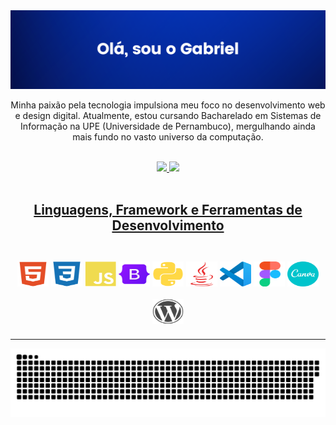 <img src="https://github.com/GabrielBarbosa0/GabrielBarbosa0/blob/main/image/banner-github.png" />
<p align="center" text-align="center">Minha paixão pela tecnologia impulsiona meu foco no desenvolvimento web e design digital. Atualmente, estou cursando Bacharelado em Sistemas de Informação na UPE (Universidade de Pernambuco), mergulhando ainda mais fundo no vasto universo da computação.</p>

<br>

<div align="center">
  <a href="https://github.com/GabrielBarbosa0">
  <img height="180em" src="https://github-readme-stats.vercel.app/api?username=GabrielBarbosa0&show_icons=true&theme=github_dark&include_all_commits=true&count_private=true"/>
  <img height="180em" src="https://github-readme-stats.vercel.app/api/top-langs/?username=GabrielBarbosa0&layout=compact&langs_count=7&theme=github_dark"/>
</div>  
<br>
<h2  align="center">Linguagens, Framework e Ferramentas de Desenvolvimento </h2>
 

 
<div style="display: inline-block; text-align: center; margin: 0 auto;"><br>
  <img align="center" alt="Gabriel-HTML" height="40" width="50" src="https://raw.githubusercontent.com/devicons/devicon/master/icons/html5/html5-plain.svg" style="margin: 10px 0;">
  <img align="center" alt="Gabriel-CSS" height="40" width="50" src="https://raw.githubusercontent.com/devicons/devicon/master/icons/css3/css3-plain.svg" style="margin: 10px 0;">
  <img align="center" alt="Gabriel-Js" height="40" width="50" src="https://raw.githubusercontent.com/devicons/devicon/master/icons/javascript/javascript-plain.svg" style="margin: 10px 0;">
  <img align="center" alt="Gabriel-Bootstrap" height="40" width="50" src="https://raw.githubusercontent.com/devicons/devicon/master/icons/bootstrap/bootstrap-original.svg" style="margin: 10px 0;">
  <img align="center" alt="Gabriel-Python" height="40" width="50" src="https://raw.githubusercontent.com/devicons/devicon/master/icons/python/python-plain.svg" style="margin: 10px 0;">
  <img align="center" alt="Gabriel-Java" height="40" width="50" src="https://raw.githubusercontent.com/devicons/devicon/master/icons/java/java-plain.svg" style="margin: 10px 0;">
  <img align="center" alt="Gabriel-VSCode" height="40" width="50" src="https://raw.githubusercontent.com/devicons/devicon/master/icons/vscode/vscode-original.svg" style="margin: 10px 0;">
  <img align="center" alt="Gabriel-Figma" height="40" width="50" src="https://raw.githubusercontent.com/devicons/devicon/master/icons/figma/figma-original.svg" style="margin: 10px 0;">
  <img align="center" alt="Gabriel-Canva" height="40" width="50" src="https://raw.githubusercontent.com/devicons/devicon/master/icons/canva/canva-original.svg" style="margin: 10px 0;">
  <img align="center" alt="Gabriel-Wordpress" height="40" width="50" src="https://raw.githubusercontent.com/devicons/devicon/master/icons/wordpress/wordpress-plain.svg" style="margin: 10px 0;">
</div>


<br>
<hr>
<div  align="center">  
  
  ![Snake animation](https://github.com/GabrielBarbosa0/GabrielBarbosa0/blob/output/github-contribution-grid-snake.svg)  
</div>

